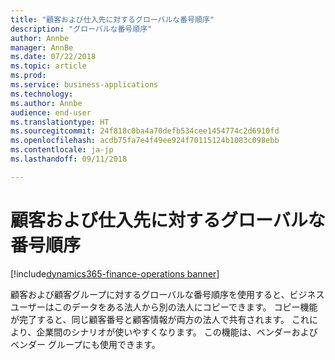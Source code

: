 ```yaml
---
title: "顧客および仕入先に対するグローバルな番号順序"
description: "グローバルな番号順序"
author: Annbe
manager: AnnBe
ms.date: 07/22/2018
ms.topic: article
ms.prod: 
ms.service: business-applications
ms.technology: 
ms.author: Annbe
audience: end-user
ms.translationtype: HT
ms.sourcegitcommit: 24f818c0ba4a70defb534cee1454774c2d6910fd
ms.openlocfilehash: acdb75fa7e4f49ee924f70115124b1083c098ebb
ms.contentlocale: ja-jp
ms.lasthandoff: 09/11/2018

---
```

#  <a name="global-number-sequences-for-customers-and-vendors"></a>顧客および仕入先に対するグローバルな番号順序

[!include[dynamics365-finance-operations banner](../includes/dynamics365-finance-operations.md)]


顧客および顧客グループに対するグローバルな番号順序を使用すると、ビジネス ユーザーはこのデータをある法人から別の法人にコピーできます。 コピー機能が完了すると、同じ顧客番号と顧客情報が両方の法人で共有されます。 これにより、企業間のシナリオが使いやすくなります。 この機能は、ベンダーおよびベンダー グループにも使用できます。


